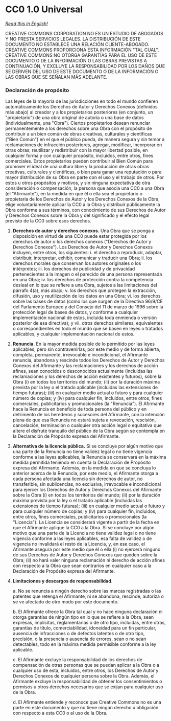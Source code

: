 # CC0 1.0 Universal

*[Read this in English!](LICENSE.md)*

CREATIVE COMMONS CORPORATION NO ES UN ESTUDIO DE ABOGADOS Y NO PRESTA SERVICIOS LEGALES. LA DISTRIBUCIÓN DE ESTE DOCUMENTO NO ESTABLECE UNA RELACIÓN CLIENTE-ABOGADO. CREATIVE COMMONS PROPORCIONA ESTA INFORMACIÓN "TAL CUAL". CREATIVE COMMONS NO OTORGA GARANTÍAS PARA EL USO DE ESTE DOCUMENTO O DE LA INFORMACIÓN O LAS OBRAS PREVISTAS A CONTINUACIÓN, Y EXCLUYE LA RESPONSABILIDAD POR LOS DAÑOS QUE SE DERIVEN DEL USO DE ESTE DOCUMENTO O DE LA INFORMACIÓN O LAS OBRAS QUE SE SEÑALAN MÁS ADELANTE.

### Declaración de propósito
Las leyes de la mayoría de las jurisdicciones en todo el mundo confieren automáticamente los Derechos de Autor y Derechos Conexos (definidos más abajo) al creador y a los propietarios posteriores (en conjunto, un "propietario") de una obra original de autoría o una base de datos (individualmente, una "Obra").
Ciertos propietarios desean renunciar permanentemente a los derechos sobre una Obra con el propósito de contribuir a un bien común de obras creativas, culturales y científicas ("Bien Común") en el que el público pueda, de manera segura y sin temor a reclamaciones de infracción posteriores, agregar, modificar, incorporar en otras obras, reutilizar y redistribuir con la mayor libertad posible, en cualquier forma y con cualquier propósito, incluidos, entre otros, fines comerciales. Estos propietarios pueden contribuir al Bien Común para promover el ideal de una cultura libre y la producción de otras obras creativas, culturales y científicas, o bien para ganar una reputación o para mayor distribución de su Obra en parte con el uso y el trabajo de otros.
Por estos u otros propósitos y motivos, y sin ninguna expectativa de otra consideración o compensación, la persona que asocia una CC0 a una Obra (el "Afirmante"), en la medida en que él o ella sea el propietario o propietaria de los Derechos de Autor y los Derechos Conexos de la Obra, elige voluntariamente aplicar la CC0 a la Obra y distribuir públicamente la Obra conforme a sus términos, con conocimiento de sus Derechos de Autor y Derechos Conexos sobre la Obra y del significado y el efecto legal previsto de la CC0 sobre esos derechos.

1. **Derechos de autor y derechos conexos.** Una Obra que se ponga a disposición en virtud de una CC0 puede estar protegida por los derechos de autor o los derechos conexos ("Derechos de Autor y Derechos Conexos"). Los Derechos de Autor y Derechos Conexos incluyen, entre otros, los siguientes:
   i. el derecho a reproducir, adaptar, distribuir, interpretar, exhibir, comunicar y traducir una Obra;
   ii. los derechos morales que conservan los autores originales o los intérpretes;
   iii. los derechos de publicidad y de privacidad pertenecientes a la imagen o el parecido de una persona representada en una Obra;
   iv. los derechos de protección contra la competencia desleal en lo que se refiere a una Obra, sujetos a las limitaciones del párrafo 4(a), más abajo;
   v. los derechos que protegen la extracción, difusión, uso y reutilización de los datos en una Obra;
   vi. los derechos sobre las bases de datos (como los que surgen de la Directiva 96/9/CE del Parlamento Europeo y del Consejo del 11 de marzo de 1996 sobre la protección legal de bases de datos, y conforme a cualquier implementación nacional de estos, incluida toda enmienda o versión posterior de esa directiva); y
   vii. otros derechos similares, equivalentes o correspondientes en todo el mundo que se basen en leyes o tratados aplicables, y cualquier implementación nacional de estos.
2. **Renuncia.** En la mayor medida posible de lo permitido por las leyes aplicables, pero sin contravenirlas, por este medio y de forma abierta, completa, permanente, irrevocable e incondicional, el Afirmante renuncia, abandona y rescinde todos los Derechos de Autor y Derechos Conexos del Afirmante y las reclamaciones y los derechos de acción afines, sean conocidos o desconocidos actualmente (incluidas las reclamaciones y los derechos de acción existentes y futuros), sobre la Obra (i) en todos los territorios del mundo; (ii) por la duración máxima prevista por la ley o el tratado aplicable (incluidas las extensiones de tiempo futuras); (iii) en cualquier medio actual o futuro y para cualquier número de copias; y (iv) para cualquier fin, incluidos, entre otros, fines comerciales, publicitarios y promocionales (la "Renuncia"). El Afirmante hace la Renuncia en beneficio de toda persona del público y en detrimento de los herederos y sucesores del Afirmante, con la intención plena de que esa Renuncia no estará sujeta a revocación, rescisión, cancelación, terminación o cualquier otra acción legal o equitativa que altere el disfrute tranquilo del público de la Obra según se contempla en la Declaración de Propósito expresa del Afirmante.
3. **Alternativa de la licencia pública.** Si se concluye por algún motivo que una parte de la Renuncia no tiene validez legal o no tiene vigencia conforme a las leyes aplicables, la Renuncia se conservará en la máxima medida permitida teniendo en cuenta la Declaración de Propósito expresa del Afirmante. Además, en la medida en que se concluya lo anterior acerca de la Renuncia, por este medio, el Afirmante otorga a cada persona afectada una licencia sin derechos de autor, no transferible, sin sublicencias, no exclusiva, irrevocable e incondicional para ejercer los Derechos de Autor y Derechos Conexos del Afirmante sobre la Obra (i) en todos los territorios del mundo; (ii) por la duración máxima prevista por la ley o el tratado aplicable (incluidas las extensiones de tiempo futuras); (iii) en cualquier medio actual o futuro y para cualquier número de copias; y (iv) para cualquier fin, incluidos, entre otros, fines comerciales, publicitarios o promocionales (la "Licencia"). La Licencia se considerará vigente a partir de la fecha en que el Afirmante aplique la CC0 a la Obra. Si se concluye por algún motivo que una parte de la Licencia no tiene validez legal o no tiene vigencia conforme a las leyes aplicables, esa falta de validez o de vigencia no invalidará el resto de la Licencia, y, en ese caso, el Afirmante asegura por este medio que él o ella (i) no ejercerá ninguno de sus Derechos de Autor y Derechos Conexos que queden sobre la Obra; (ii) no hará valer ninguna reclamación ni derecho de acción afines con respecto a la Obra que sean contrarios en cualquier caso a la Declaración de Propósito expresa del Afirmante.
4. **Limitaciones y descargos de responsabilidad.**

    a. No se renuncia a ningún derecho sobre las marcas registradas o las patentes que retenga el Afirmante, ni se abandona, rescinde, autoriza o se ve afectado de otro modo por este documento.

    b. El Afirmante ofrece la Obra tal cual y no hace ninguna declaración ni otorga garantías de ningún tipo en lo que se refiere a la Obra, sean expresas, implícitas, reglamentarias o de otro tipo, incluidas, entre otras, garantías de título, comerciabilidad, idoneidad para un fin particular, ausencia de infracciones o de defectos latentes o de otro tipo, precisión, o la presencia o ausencia de errores, sean o no sean detectables, todo en la máxima medida permisible conforme a la ley aplicable.

    c. El Afirmante excluye la responsabilidad de los derechos de compensación de otras personas que se puedan aplicar a la Obra o a cualquier uso de esta, incluidos, entre otros, los Derechos de Autor y Derechos Conexos de cualquier persona sobre la Obra. Además, el Afirmante excluye la responsabilidad de obtener los consentimientos o permisos u otros derechos necesarios que se exijan para cualquier uso de la Obra.

    d. El Afirmante entiende y reconoce que Creative Commons no es una parte en este documento y que no tiene ningún derecho u obligación con respecto a esta CC0 o al uso de la Obra.
